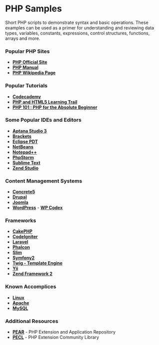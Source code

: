 # PHP Samples

Short PHP scripts to demonstrate syntax and basic operations. These examples can be used as a primer for understanding and reviewing data types, variables, constants, expressions, control structures, functions, arrays and more. 

### Popular PHP Sites

- **<a href="http://php.net/" target="_blank">PHP Official Site</a>**
- **<a href="http://php.net/manual/en/" target="_blank">PHP Manual</a>**
- **<a href="https://en.wikipedia.org/wiki/PHP" target="_blank">PHP Wikipedia Page</a>**

### Popular Tutorials

- **<a href="https://www.codecademy.com/learn/php" target="_blank">Codecademy</a>**
- **<a href="https://netbeans.org/kb/trails/php.html" target="_blank">PHP and HTML5 Learning Trail</a>**
- **<a href="http://devzone.zend.com/6/php-101-php-for-the-absolute-beginner/" target="_blank">PHP 101 : PHP for the Absolute Beginner</a>**

### Some Popular IDEs and Editors

- **<a href="http://www.aptana.com/" target="_blank" title="Aptana Studio 3">Aptana Studio 3</a>**
- **<a href="http://brackets.io/" target="_blank">Brackets</a>**
- **<a href="https://www.eclipse.org/pdt/" target="_blank">Eclipse PDT</a>**
- **<a href="https://netbeans.org/features/php/" target="_blank" title="NetBeans">NetBeans</a>**
- **<a href="http://www.notepad-plus-plus.org/" target="_blank" title="Notepad++">Notepad++</a>**
- **<a href="http://www.jetbrains.com/phpstorm/" target="_blank" title="PhpStorm">PhpStorm</a>**
- **<a href="http://www.sublimetext.com/" target="_blank">Sublime Text</a>**
- **<a href="http://www.zend.com/en/products/studio/" target="_blank" title="Zend Studio">Zend Studio</a>**

### Content Management Systems 

- **<a href="http://www.concrete5.org/" target="_blank">Concrete5</a>**
- **<a href="https://www.drupal.org/" target="_blank">Drupal</a>**
- **<a href="http://www.joomla.org/" target="_blank">Joomla</a>**
- **<a href="http://wordpress.org/" target="_blank">WordPress</a>** - **<a href="http://codex.wordpress.org/" target="_blank">WP Codex</a>**

### Frameworks

- **<a href="http://cakephp.org/" target="_blank">CakePHP</a>**
- **<a href="http://ellislab.com/codeigniter" target="_blank">CodeIgniter</a>**
- **<a href="http://laravel.com/" target="_blank">Laravel</a>**
- **<a href="http://phalconphp.com/en/" target="_blank">Phalcon</a>**
- **<a href="http://www.slimframework.com/" target="_blank">Slim</a>**
- **<a href="http://symfony.com/" target="_blank">Symfony2</a>**
- **<a href="http://twig.sensiolabs.org/" target="_blank">Twig - Template Engine</a>**
- **<a href="http://www.yiiframework.com/" target="_blank">Yii</a>**
- **<a href="http://framework.zend.com/" target="_blank">Zend Framework 2</a>**

### Known Accomplices

- **<a href="https://en.wikipedia.org/wiki/Linux" target="_blank">Linux</a>**
- **<a href="http://www.apache.org/" target="_blank">Apache</a>**
- **<a href="https://www.mysql.com/" target="_blank">MySQL</a>**

### Additional Resources

- **<a href="https://pear.php.net/" target="_blank">PEAR</a>** - PHP Extension and Application Repository
- **<a href="https://pecl.php.net/" target="_blank">PECL</a>** - PHP Extension Community Library












